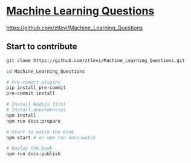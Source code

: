 # [Machine Learning Questions](https://git.io/fj0yP)

https://github.com/ztlevi/Machine_Learning_Questions

## Start to contribute

```sh
git clone https://github.com/ztlevi/Machine_Learning_Questions.git

cd Machine_Learning_Questions

# Pre-commit plugins
pip install pre-commit
pre-commit install

# Install Nodejs first
# Install dependencies
npm install
npm run docs:prepare

# Start to watch the book
npm start # or npm run docs:watch

# Deploy the book
npm run docs:publish
```
